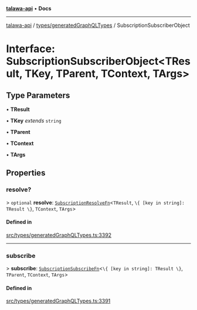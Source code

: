 [**talawa-api**](../../../README.md) • **Docs**

***

[talawa-api](../../../modules.md) / [types/generatedGraphQLTypes](../README.md) / SubscriptionSubscriberObject

# Interface: SubscriptionSubscriberObject\<TResult, TKey, TParent, TContext, TArgs\>

## Type Parameters

• **TResult**

• **TKey** *extends* `string`

• **TParent**

• **TContext**

• **TArgs**

## Properties

### resolve?

\> `optional` **resolve**: [`SubscriptionResolveFn`](../type-aliases/SubscriptionResolveFn.md)\<`TResult`, `\{ [key in string]: TResult \}`, `TContext`, `TArgs`\>

#### Defined in

[src/types/generatedGraphQLTypes.ts:3392](https://github.com/PalisadoesFoundation/talawa-api/blob/bba5d82264abb62b9e358a3d3fe1af18a8a8f6e4/src/types/generatedGraphQLTypes.ts#L3392)

***

### subscribe

\> **subscribe**: [`SubscriptionSubscribeFn`](../type-aliases/SubscriptionSubscribeFn.md)\<`\{ [key in string]: TResult \}`, `TParent`, `TContext`, `TArgs`\>

#### Defined in

[src/types/generatedGraphQLTypes.ts:3391](https://github.com/PalisadoesFoundation/talawa-api/blob/bba5d82264abb62b9e358a3d3fe1af18a8a8f6e4/src/types/generatedGraphQLTypes.ts#L3391)
